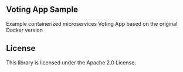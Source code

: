 ## Voting App Sample

Example containerized microservices Voting App based on the original Docker version

## License

This library is licensed under the Apache 2.0 License. 
